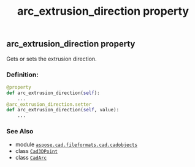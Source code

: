 ﻿---
title: arc_extrusion_direction property
second_title: Aspose.CAD for Python via .NET API References
description: 
type: docs
weight: 60
url: /python-net/aspose.cad.fileformats.cad.cadobjects/cadarc/arc_extrusion_direction/
is_root: false
---

## arc_extrusion_direction property


Gets or sets the extrusion direction.
### Definition:
```python
@property
def arc_extrusion_direction(self):
    ...
@arc_extrusion_direction.setter
def arc_extrusion_direction(self, value):
    ...
```

### See Also
* module [`aspose.cad.fileformats.cad.cadobjects`](../../)
* class [`Cad3DPoint`](/cad/python-net/aspose.cad.fileformats.cad.cadobjects/cad3dpoint)
* class [`CadArc`](/cad/python-net/aspose.cad.fileformats.cad.cadobjects/cadarc)
